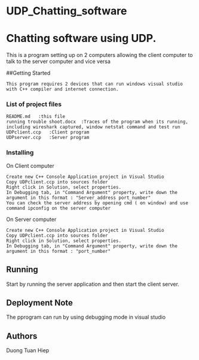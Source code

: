 # UDP_Chatting_software
# Chatting software using UDP.

This is a program setting up on 2 computers allowing the client computer to talk to the server computer and vice versa

##Getting Started 

```
This program requires 2 devices that can run windows visual studio with C++ compiler and internet connection. 
```

### List of project files
```
README.md 	:this file
running trouble shoot.docx	:Traces of the program when its running, including wireshark captured, window netstat command and test run 
UDPclient.ccp	:Client program
UDPserver.ccp	:Server program
```
### Installing
On Client computer
```
Create new C++ Console Application project in Visual Studio
Copy UDPclient.ccp into sources folder
Right click in Solution, select properties.
In Debugging tab, in "Command Argument" property, write down the argument in this format : "Server_address port_number"
You can check the server address by opening cmd ( on window) and use command ipconfig on the server computer
```

On Server computer 
```
Create new C++ Console Application project in Visual Studio
Copy UDPclient.ccp into sources folder
Right click in Solution, select properties.
In Debugging tab, in "Command Argument" property, write down the argument in this format : "port_number"

```


## Running
Start by running the server application and then start the client server. 

## Deployment Note
The pprogram can run by using debugging mode in visual studio

## Authors
Duong Tuan Hiep
